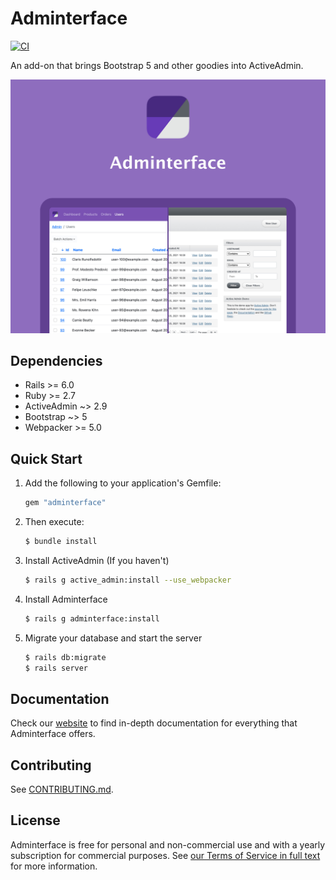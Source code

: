 # Adminterface <!-- omit in toc -->
[![CI](https://github.com/CMDBrew/adminterface/actions/workflows/ci.yml/badge.svg?branch=main)](https://github.com/CMDBrew/adminterface/actions/workflows/ci.yml)

An add-on that brings Bootstrap 5 and other goodies into ActiveAdmin.

[![](preview.jpg)](https://adminterface.io)

## Dependencies
- Rails >= 6.0
- Ruby >= 2.7
- ActiveAdmin ~> 2.9
- Bootstrap ~> 5
- Webpacker >= 5.0

## Quick Start
1. Add the following to your application's Gemfile:
   ```ruby
   gem "adminterface"
   ```
2. Then execute:
   ```bash
   $ bundle install
   ```
3. Install ActiveAdmin (If you haven't)
   ```bash
   $ rails g active_admin:install --use_webpacker
   ```
4. Install Adminterface
   ```bash
   $ rails g adminterface:install
   ```
5. Migrate your database and start the server
   ```bash
   $ rails db:migrate
   $ rails server
   ```

## Documentation
Check our [website](https://adminterface.io) to find in-depth documentation for everything that Adminterface offers.

## Contributing
See [CONTRIBUTING.md](CONTRIBUTING.md).

## License
Adminterface is free for personal and non-commercial use and with a yearly subscription for commercial purposes. See [our Terms of Service in full text](LICENSE.md) for more information.

